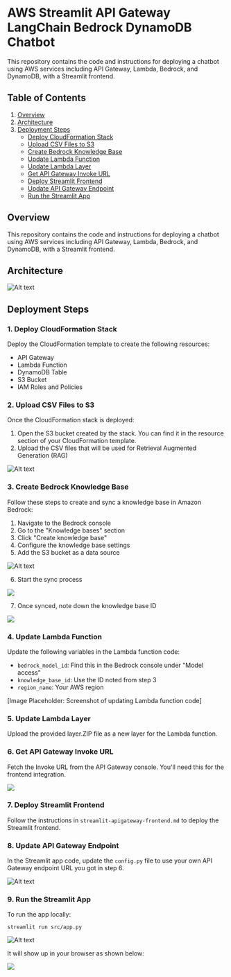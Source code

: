 # AWS Streamlit API Gateway LangChain Bedrock DynamoDB Chatbot

This repository contains the code and instructions for deploying a chatbot using AWS services including API Gateway, Lambda, Bedrock, and DynamoDB, with a Streamlit frontend.

## Table of Contents
1. [Overview](#overview)
2. [Architecture](#architecture)
3. [Deployment Steps](#deploymentsteps)
   - [Deploy CloudFormation Stack](#1.-deploy-cloudformation-stack)
   - [Upload CSV Files to S3](#upload-csv-files-to-S3)
   - [Create Bedrock Knowledge Base](#create-bedrock-knowledge-base)
   - [Update Lambda Function](#update-lambda-function)
   - [Update Lambda Layer](#update-lambda-layer)
   - [Get API Gateway Invoke URL](#Get-API-Gateway-Invoke-URL)
   - [Deploy Streamlit Frontend](#Deploy-Streamlit-Frontend)
   - [Update API Gateway Endpoint](#Update-API-Gateway-Endpoint)
   - [Run the Streamlit App](#Run-the-Streamlit-App)



## Overview

This repository contains the code and instructions for deploying a chatbot using AWS services including API Gateway, Lambda, Bedrock, and DynamoDB, with a Streamlit frontend.

## Architecture

   ![Alt text](https://github.com/Natasha24s/aws-streamlit-apigw-langchain-bedrock-dynamodb-chatbot/blob/main/images/architecture.jpg)    

## Deployment Steps

### 1. Deploy CloudFormation Stack

Deploy the CloudFormation template to create the following resources:

- API Gateway
- Lambda Function
- DynamoDB Table
- S3 Bucket
- IAM Roles and Policies

### 2. Upload CSV Files to S3

Once the CloudFormation stack is deployed:

1. Open the S3 bucket created by the stack. You can find it in the resource section of your CloudFormation template.
2. Upload the CSV files that will be used for Retrieval Augmented Generation (RAG)

![Alt text](https://github.com/Natasha24s/aws-streamlit-apigw-langchain-bedrock-dynamodb-chatbot/blob/main/images/s3%20put%20object.png)


### 3. Create Bedrock Knowledge Base

Follow these steps to create and sync a knowledge base in Amazon Bedrock:

1. Navigate to the Bedrock console
2. Go to the "Knowledge bases" section
3. Click "Create knowledge base"
4. Configure the knowledge base settings
5. Add the S3 bucket as a data source

![Alt text](https://github.com/Natasha24s/aws-streamlit-apigw-langchain-bedrock-dynamodb-chatbot/blob/main/images/S3-data-source.png)

6. Start the sync process

![](https://github.com/Natasha24s/aws-streamlit-apigw-langchain-bedrock-dynamodb-chatbot/blob/main/images/sync%20data%20source.png)

7. Once synced, note down the knowledge base ID

![](https://github.com/Natasha24s/aws-streamlit-apigw-langchain-bedrock-dynamodb-chatbot/blob/main/images/Knowledge%20base%20ID.png)

### 4. Update Lambda Function

Update the following variables in the Lambda function code:

- `bedrock_model_id`: Find this in the Bedrock console under "Model access"
- `knowledge_base_id`: Use the ID noted from step 3
- `region_name`: Your AWS region

[Image Placeholder: Screenshot of updating Lambda function code]

### 5. Update Lambda Layer

Upload the provided layer.ZIP file as a new layer for the Lambda function.

### 6. Get API Gateway Invoke URL

Fetch the Invoke URL from the API Gateway console. You'll need this for the frontend integration.

![](https://github.com/Natasha24s/aws-streamlit-apigw-langchain-bedrock-dynamodb-chatbot/blob/main/images/api%20gateway%20invoke%20url.png)

### 7. Deploy Streamlit Frontend

Follow the instructions in `streamlit-apigateway-frontend.md` to deploy the Streamlit frontend.


### 8. Update API Gateway Endpoint

In the Streamlit app code, update the `config.py` file to use your own API Gateway endpoint URL you got in step 6.

![Alt text](https://github.com/Natasha24s/aws-streamlit-apigw-langchain-bedrock-dynamodb-chatbot/blob/main/images/config.py%20file.png)

### 9. Run the Streamlit App

To run the app locally:
   
`streamlit run src/app.py`

![Alt text](https://github.com/Natasha24s/aws-streamlit-apigw-langchain-bedrock-dynamodb-chatbot/blob/main/images/streamlit%20run%20command.png)

It will show up in your browser as shown below:

![](https://github.com/Natasha24s/aws-streamlit-apigw-langchain-bedrock-dynamodb-chatbot/blob/main/images/Streamlit.png)


